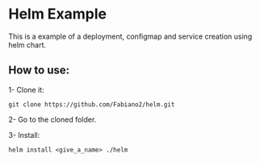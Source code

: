 # Helm Example
This is a example of a deployment, configmap and service creation using helm chart.

## How to use:

1- Clone it:

` git clone https://github.com/Fabiano2/helm.git `

2- Go to the cloned folder.

3- Install:

``` helm install <give_a_name> ./helm ```
